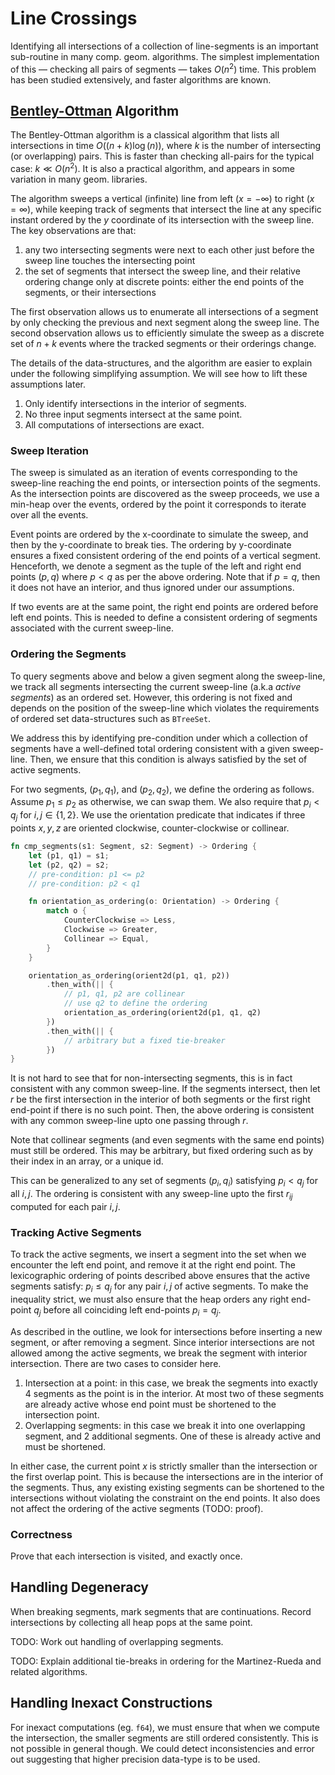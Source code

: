 # Line Crossings

Identifying all intersections of a collection of line-segments is
an important sub-routine in many comp. geom. algorithms. The
simplest implementation of this &mdash; checking all pairs of
segments &mdash; takes $O(n^2)$ time. This problem has been
studied extensively, and faster algorithms are known.

## [Bentley-Ottman] Algorithm

The Bentley-Ottman algorithm is a classical algorithm that lists
all intersections in time $O((n+k) \log(n))$, where $k$ is the
number of intersecting (or overlapping) pairs. This is faster
than checking all-pairs for the typical case: $k \ll O(n^2).$ It
is also a practical algorithm, and appears in some variation in
many geom. libraries.

The algorithm sweeps a vertical (infinite) line from left ($x =
-\infty$) to right ($x = \infty$), while keeping track of
segments that intersect the line at any specific instant ordered
by the $y$ coordinate of its intersection with the sweep line.
The key observations are that:

1. any two intersecting segments were next to each other just
   before the sweep line touches the intersecting point
1. the set of segments that intersect the sweep line, and their
   relative ordering change only at discrete points: either the
   end points of the segments, or their intersections

The first observation allows us to enumerate all intersections of
a segment by only checking the previous and next segment along
the sweep line. The second observation allows us to efficiently
simulate the sweep as a discrete set of $n + k$ events where the
tracked segments or their orderings change.

The details of the data-structures, and the algorithm are easier
to explain under the following simplifying assumption. We will
see how to lift these assumptions later.

1. Only identify intersections in the interior of segments.
1. No three input segments intersect at the same point.
1. All computations of intersections are exact.

### Sweep Iteration

The sweep is simulated as an iteration of events corresponding to
the sweep-line reaching the end points, or intersection points of
the segments. As the intersection points are discovered as the
sweep proceeds, we use a min-heap over the events, ordered by the
point it corresponds to iterate over all the events.

Event points are ordered by the x-coordinate to simulate the
sweep, and then by the y-coordinate to break ties. The ordering
by y-coordinate ensures a fixed consistent ordering of the end
points of a vertical segment. Henceforth, we denote a segment as
the tuple of the left and right end points $(p, q)$ where $p < q$
as per the above ordering. Note that if $p = q$, then it does not
have an interior, and thus ignored under our assumptions.

If two events are at the same point, the right end points are
ordered before left end points. This is needed to define a
consistent ordering of segments associated with the current
sweep-line.


### Ordering the Segments

To query segments above and below a given segment along the
sweep-line, we track all segments intersecting the current
sweep-line (a.k.a _active segments_) as an ordered set. However,
this ordering is not fixed and depends on the position of the
sweep-line which violates the requirements of ordered set
data-structures such as `BTreeSet`.

We address this by identifying pre-condition under which a
collection of segments have a well-defined total ordering
consistent with a given sweep-line. Then, we ensure that this
condition is always satisfied by the set of active segments.

For two segments, $(p_1, q_1)$, and $(p_2, q_2)$, we define the
ordering as follows. Assume $p_1 \le p_2$ as otherwise, we can
swap them. We also require that $p_i < q_j$ for $i, j \in \{1,
2\}$. We use the orientation predicate that indicates if three
points $x, y, z$ are oriented clockwise, counter-clockwise or
collinear.

```rust
fn cmp_segments(s1: Segment, s2: Segment) -> Ordering {
    let (p1, q1) = s1;
    let (p2, q2) = s2;
    // pre-condition: p1 <= p2
    // pre-condition: p2 < q1

    fn orientation_as_ordering(o: Orientation) -> Ordering {
        match o {
            CounterClockwise => Less,
            Clockwise => Greater,
            Collinear => Equal,
        }
    }

    orientation_as_ordering(orient2d(p1, q1, p2))
        .then_with(|| {
            // p1, q1, p2 are collinear
            // use q2 to define the ordering
            orientation_as_ordering(orient2d(p1, q1, q2)
        })
        .then_with(|| {
            // arbitrary but a fixed tie-breaker
        })
}
```

It is not hard to see that for non-intersecting segments, this is
in fact consistent with any common sweep-line. If the segments
intersect, then let $r$ be the first intersection in the interior
of both segments or the first right end-point if there is no such
point. Then, the above ordering is consistent with any common
sweep-line upto one passing through $r$.

Note that collinear segments (and even segments with the same end
points) must still be ordered. This may be arbitrary, but fixed
ordering such as by their index in an array, or a unique id.

This can be generalized to any set of segments $(p_i, q_i)$
satisfying $p_i < q_j$ for all $i, j.$ The ordering is consistent
with any sweep-line upto the first $r_{ij}$ computed for each
pair $i, j.$

### Tracking Active Segments

To track the active segments, we insert a segment into the
set when we encounter the left end point, and remove it at
the right end point. The lexicographic ordering of points
described above ensures that the active segments satisfy:
$p_i \le q_j$ for any pair $i, j$ of active segments. To
make the inequality strict, we must also ensure that the
heap orders any right end-point $q_j$ before all coinciding
left end-points $p_i = q_j.$

As described in the outline, we look for intersections
before inserting a new segment, or after removing a segment.
Since interior intersections are not allowed among the
active segments, we break the segment with interior
intersection.  There are two cases to consider here.

1. Intersection at a point: in this case, we break the
   segments into exactly 4 segments as the point is in the
   interior. At most two of these segments are already
   active whose end point must be shortened to the
   intersection point.
1. Overlapping segments: in this case we break it into one
   overlapping segment, and 2 additional segments. One of
   these is already active and must be shortened.

In either case, the current point $x$ is strictly smaller
than the intersection or the first overlap point. This is
because the intersections are in the interior of the
segments. Thus, any existing existing segments can be
shortened to the intersections without violating the
constraint on the end points. It also does not affect the
ordering of the active segments (TODO: proof).

### Correctness

Prove that each intersection is visited, and exactly once.

## Handling Degeneracy

When breaking segments, mark segments that are
continuations. Record intersections by collecting all heap
pops at the same point.

TODO: Work out handling of overlapping segments.

TODO: Explain additional tie-breaks in ordering for the
Martinez-Rueda and related algorithms.

## Handling Inexact Constructions

For inexact computations (eg. `f64`), we must ensure that
when we compute the intersection, the smaller segments are
still ordered consistently. This is not possible in general
though. We could detect inconsistencies and error out
suggesting that higher precision data-type is to be used.


[Bentley-Ottman]: //en.wikipedia.org/wiki/Bentley%E2%80%93Ottmann_algorithm

